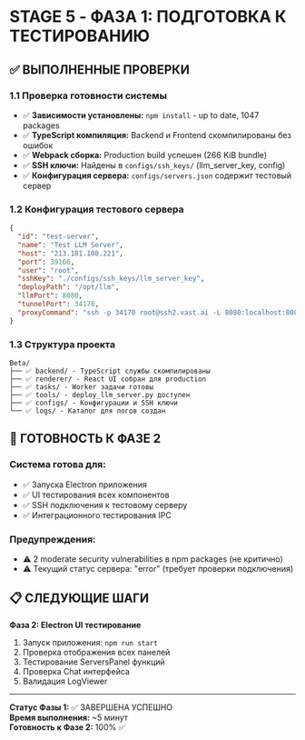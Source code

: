 # STAGE 5 - ФАЗА 1: ПОДГОТОВКА К ТЕСТИРОВАНИЮ

## ✅ ВЫПОЛНЕННЫЕ ПРОВЕРКИ

### 1.1 Проверка готовности системы
- ✅ **Зависимости установлены:** `npm install` - up to date, 1047 packages
- ✅ **TypeScript компиляция:** Backend и Frontend скомпилированы без ошибок
- ✅ **Webpack сборка:** Production build успешен (266 KiB bundle)
- ✅ **SSH ключи:** Найдены в `configs/ssh_keys/` (llm_server_key, config)
- ✅ **Конфигурация сервера:** `configs/servers.json` содержит тестовый сервер

### 1.2 Конфигурация тестового сервера
```json
{
  "id": "test-server",
  "name": "Test LLM Server", 
  "host": "213.181.108.221",
  "port": 39166,
  "user": "root",
  "sshKey": "./configs/ssh_keys/llm_server_key",
  "deployPath": "/opt/llm",
  "llmPort": 8080,
  "tunnelPort": 34170,
  "proxyCommand": "ssh -p 34170 root@ssh2.vast.ai -L 8080:localhost:8080"
}
```

### 1.3 Структура проекта
```
Beta/
├── ✅ backend/ - TypeScript службы скомпилированы
├── ✅ renderer/ - React UI собран для production
├── ✅ tasks/ - Worker задачи готовы
├── ✅ tools/ - deploy_llm_server.py доступен
├── ✅ configs/ - Конфигурации и SSH ключи
└── ✅ logs/ - Каталог для логов создан
```

## 🚀 ГОТОВНОСТЬ К ФАЗЕ 2

### Система готова для:
- ✅ Запуска Electron приложения
- ✅ UI тестирования всех компонентов
- ✅ SSH подключения к тестовому серверу
- ✅ Интеграционного тестирования IPC

### Предупреждения:
- ⚠️ 2 moderate security vulnerabilities в npm packages (не критично)
- ⚠️ Текущий статус сервера: "error" (требует проверки подключения)

## 📋 СЛЕДУЮЩИЕ ШАГИ

**Фаза 2: Electron UI тестирование**
1. Запуск приложения: `npm run start`
2. Проверка отображения всех панелей
3. Тестирование ServersPanel функций
4. Проверка Chat интерфейса
5. Валидация LogViewer

---

**Статус Фазы 1:** ✅ ЗАВЕРШЕНА УСПЕШНО  
**Время выполнения:** ~5 минут  
**Готовность к Фазе 2:** 100% ✅
